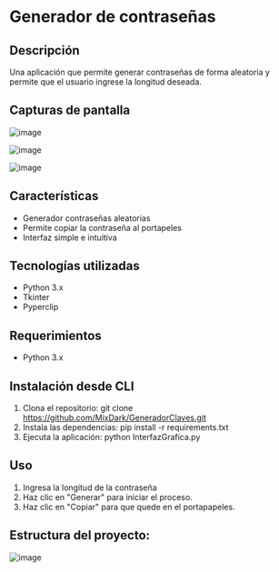 # Generador de contraseñas

## Descripción
Una aplicación que permite generar contraseñas de forma aleatoria y permite que el usuario ingrese la longitud deseada.

## Capturas de pantalla
![image](https://github.com/MixDark/GeneradorClaves/assets/151795541/088a9a5b-c4ee-4317-bd49-aeb60404f797)

![image](https://github.com/MixDark/GeneradorClaves/assets/151795541/d6460384-d6f1-4163-b577-26cf98d9e70d)

![image](https://github.com/MixDark/GeneradorClaves/assets/151795541/7662cf4c-35fe-4153-a6a9-501110f12e0e)

## Características
- Generador contraseñas aleatorias
- Permite copiar la contraseña al portapeles
- Interfaz simple e intuitiva

## Tecnologías utilizadas
- Python 3.x
- Tkinter
- Pyperclip

## Requerimientos
- Python 3.x 

## Instalación desde CLI
1. Clona el repositorio: 
git clone https://github.com/MixDark/GeneradorClaves.git
2. Instala las dependencias:
pip install -r requirements.txt
3. Ejecuta la aplicación:
python InterfazGrafica.py

## Uso
1. Ingresa la longitud de la contraseña
2. Haz clic en "Generar" para iniciar el proceso.
3. Haz clic en "Copiar" para que quede en el portapapeles.

## Estructura del proyecto:

![image](https://github.com/user-attachments/assets/3bc4a69d-cfda-413b-8cac-76680fd1863c)
